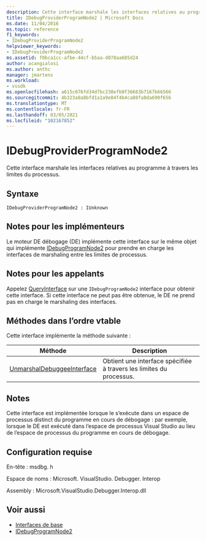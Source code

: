 ```yaml
---
description: Cette interface marshale les interfaces relatives au programme à travers les limites du processus.
title: IDebugProviderProgramNode2 | Microsoft Docs
ms.date: 11/04/2016
ms.topic: reference
f1_keywords:
- IDebugProviderProgramNode2
helpviewer_keywords:
- IDebugProviderProgramNode2
ms.assetid: f0bca1cc-afbe-44cf-b5aa-d078aa685d24
author: acangialosi
ms.author: anthc
manager: jmartens
ms.workload:
- vssdk
ms.openlocfilehash: a615c076fd34d7bc230efb0f36683b7167b66566
ms.sourcegitcommit: 4b323a8a8bfd1a1a9e84f4b4ca88fa8da690f656
ms.translationtype: MT
ms.contentlocale: fr-FR
ms.lasthandoff: 03/05/2021
ms.locfileid: "102167852"
---
```

# <a name="idebugproviderprogramnode2"></a>IDebugProviderProgramNode2
Cette interface marshale les interfaces relatives au programme à travers les limites du processus.

## <a name="syntax"></a>Syntaxe

```
IDebugProviderProgramNode2 : IUnknown
```

## <a name="notes-for-implementers"></a>Notes pour les implémenteurs
 Le moteur DE débogage (DE) implémente cette interface sur le même objet qui implémente [IDebugProgramNode2](../../../extensibility/debugger/reference/idebugprogramnode2.md) pour prendre en charge les interfaces de marshaling entre les limites de processus.

## <a name="notes-for-callers"></a>Notes pour les appelants
 Appelez [QueryInterface](/cpp/atl/queryinterface) sur une `IDebugProgramNode2` interface pour obtenir cette interface. Si cette interface ne peut pas être obtenue, le DE ne prend pas en charge le marshaling des interfaces.

## <a name="methods-in-vtable-order"></a>Méthodes dans l’ordre vtable
 Cette interface implémente la méthode suivante :

|Méthode|Description|
|------------|-----------------|
|[UnmarshalDebuggeeInterface](../../../extensibility/debugger/reference/idebugproviderprogramnode2-unmarshaldebuggeeinterface.md)|Obtient une interface spécifiée à travers les limites du processus.|

## <a name="remarks"></a>Notes
 Cette interface est implémentée lorsque le s’exécute dans un espace de processus distinct du programme en cours de débogage : par exemple, lorsque le DE est exécuté dans l’espace de processus Visual Studio au lieu de l’espace de processus du programme en cours de débogage.

## <a name="requirements"></a>Configuration requise
 En-tête : msdbg. h

 Espace de noms : Microsoft. VisualStudio. Debugger. Interop

 Assembly : Microsoft.VisualStudio.Debugger.Interop.dll

## <a name="see-also"></a>Voir aussi
- [Interfaces de base](../../../extensibility/debugger/reference/core-interfaces.md)
- [IDebugProgramNode2](../../../extensibility/debugger/reference/idebugprogramnode2.md)
